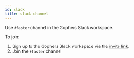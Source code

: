 ```yaml
---
id: slack
title: slack channel
---
```


Use `#faster` channel in the Gophers Slack workspace.

To join:

1. Sign up to the Gophers Slack workspace via the [invite link](https://invite.slack.golangbridge.org).
2. Join the `#faster` channel
